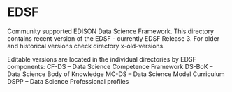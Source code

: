 # EDSF
Community supported EDISON Data Science Framework.
This directory contains recent version of the EDSF - currently EDSF Release 3.
For older and historical versions check directory x-old-versions.

Editable versions are located in the individual directories by EDSF components:
CF-DS – Data Science Competence Framework
DS-BoK – Data Science Body of Knowledge
MC-DS – Data Science Model Curriculum
DSPP – Data Science Professional profiles

